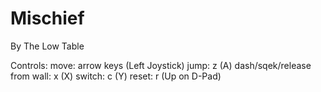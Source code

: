 # Mischief
 By The Low Table

Controls:
move: arrow keys (Left Joystick)
jump: z (A)
dash/sqek/release from wall: x (X)
switch: c (Y)
reset: r (Up on D-Pad)